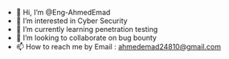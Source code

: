 - 👋 Hi, I’m @Eng-AhmedEmad
- 👀 I’m interested in Cyber Security
- 🌱 I’m currently learning penetration testing 
- 💞️ I’m looking to collaborate on bug bounty
- 📫 How to reach me by Email : ahmedemad24810@gmail.com

